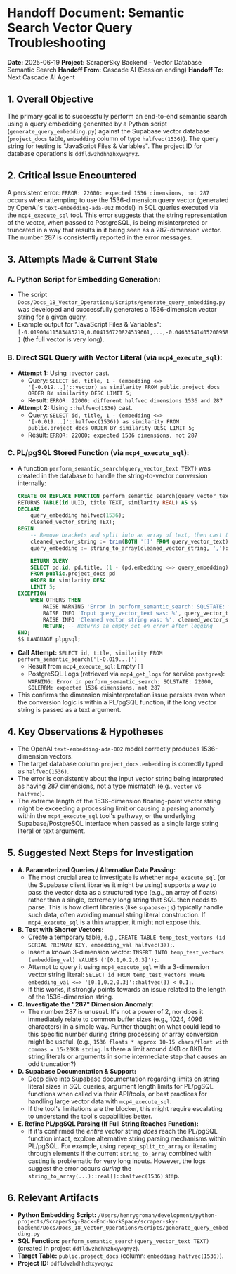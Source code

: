 # Handoff Document: Semantic Search Vector Query Troubleshooting

**Date:** 2025-06-19
**Project:** ScraperSky Backend - Vector Database Semantic Search
**Handoff From:** Cascade AI (Session ending)
**Handoff To:** Next Cascade AI Agent

## 1. Overall Objective

The primary goal is to successfully perform an end-to-end semantic search using a query embedding generated by a Python script (`generate_query_embedding.py`) against the Supabase vector database (`project_docs` table, `embedding` column of type `halfvec(1536)`).
The query string for testing is "JavaScript Files & Variables".
The project ID for database operations is `ddfldwzhdhhzhxywqnyz`.

## 2. Critical Issue Encountered

A persistent error: `ERROR: 22000: expected 1536 dimensions, not 287` occurs when attempting to use the 1536-dimension query vector (generated by OpenAI's `text-embedding-ada-002` model) in SQL queries executed via the `mcp4_execute_sql` tool.
This error suggests that the string representation of the vector, when passed to PostgreSQL, is being misinterpreted or truncated in a way that results in it being seen as a 287-dimension vector. The number 287 is consistently reported in the error messages.

## 3. Attempts Made & Current State

### A. Python Script for Embedding Generation:
*   The script `Docs/Docs_18_Vector_Operations/Scripts/generate_query_embedding.py` was developed and successfully generates a 1536-dimension vector string for a given query.
*   Example output for "JavaScript Files & Variables": `[-0.01900411583483219,0.004156720824539661,...,-0.04633541405200958]` (the full vector is very long).

### B. Direct SQL Query with Vector Literal (via `mcp4_execute_sql`):
*   **Attempt 1:** Using `::vector` cast.
    *   Query: `SELECT id, title, 1 - (embedding <=> '[-0.019...]'::vector) as similarity FROM public.project_docs ORDER BY similarity DESC LIMIT 5;`
    *   Result: `ERROR: 22000: different halfvec dimensions 1536 and 287`
*   **Attempt 2:** Using `::halfvec(1536)` cast.
    *   Query: `SELECT id, title, 1 - (embedding <=> '[-0.019...]'::halfvec(1536)) as similarity FROM public.project_docs ORDER BY similarity DESC LIMIT 5;`
    *   Result: `ERROR: 22000: expected 1536 dimensions, not 287`

### C. PL/pgSQL Stored Function (via `mcp4_execute_sql`):
*   A function `perform_semantic_search(query_vector_text TEXT)` was created in the database to handle the string-to-vector conversion internally:
    ```sql
    CREATE OR REPLACE FUNCTION perform_semantic_search(query_vector_text TEXT)
    RETURNS TABLE(id UUID, title TEXT, similarity REAL) AS $$
    DECLARE
        query_embedding halfvec(1536);
        cleaned_vector_string TEXT;
    BEGIN
        -- Remove brackets and split into an array of text, then cast to real[], then to halfvec(1536)
        cleaned_vector_string := trim(BOTH '[]' FROM query_vector_text);
        query_embedding := string_to_array(cleaned_vector_string, ',')::real[]::halfvec(1536);

        RETURN QUERY
        SELECT pd.id, pd.title, (1 - (pd.embedding <=> query_embedding)) AS similarity
        FROM public.project_docs pd
        ORDER BY similarity DESC
        LIMIT 5;
    EXCEPTION
        WHEN OTHERS THEN
            RAISE WARNING 'Error in perform_semantic_search: SQLSTATE: %, SQLERRM: %', SQLSTATE, SQLERRM;
            RAISE INFO 'Input query_vector_text was: %', query_vector_text;
            RAISE INFO 'Cleaned vector string was: %', cleaned_vector_string;
            RETURN; -- Returns an empty set on error after logging
    END;
    $$ LANGUAGE plpgsql;
    ```
*   **Call Attempt:** `SELECT id, title, similarity FROM perform_semantic_search('[-0.019...]')`
    *   Result from `mcp4_execute_sql`: Empty `[]`
    *   PostgreSQL Logs (retrieved via `mcp4_get_logs` for service `postgres`):
        `WARNING: Error in perform_semantic_search: SQLSTATE: 22000, SQLERRM: expected 1536 dimensions, not 287`
*   This confirms the dimension misinterpretation issue persists even when the conversion logic is within a PL/pgSQL function, if the long vector string is passed as a text argument.

## 4. Key Observations & Hypotheses

*   The OpenAI `text-embedding-ada-002` model correctly produces 1536-dimension vectors.
*   The target database column `project_docs.embedding` is correctly typed as `halfvec(1536)`.
*   The error is consistently about the input vector string being interpreted as having 287 dimensions, not a type mismatch (e.g., `vector` vs `halfvec`).
*   The extreme length of the 1536-dimension floating-point vector string might be exceeding a processing limit or causing a parsing anomaly within the `mcp4_execute_sql` tool's pathway, or the underlying Supabase/PostgreSQL interface when passed as a single large string literal or text argument.

## 5. Suggested Next Steps for Investigation

*   **A. Parameterized Queries / Alternative Data Passing:**
    *   The most crucial area to investigate is whether `mcp4_execute_sql` (or the Supabase client libraries it might be using) supports a way to pass the vector data as a structured type (e.g., an array of floats) rather than a single, extremely long string that SQL then needs to parse. This is how client libraries (like `supabase-js`) typically handle such data, often avoiding manual string literal construction. If `mcp4_execute_sql` is a thin wrapper, it might not expose this.
*   **B. Test with Shorter Vectors:**
    *   Create a temporary table, e.g., `CREATE TABLE temp_test_vectors (id SERIAL PRIMARY KEY, embedding_val halfvec(3));`.
    *   Insert a known 3-dimension vector: `INSERT INTO temp_test_vectors (embedding_val) VALUES ('[0.1,0.2,0.3]');`.
    *   Attempt to query it using `mcp4_execute_sql` with a 3-dimension vector string literal: `SELECT id FROM temp_test_vectors WHERE embedding_val <=> '[0.1,0.2,0.3]'::halfvec(3) < 0.1;`.
    *   If this works, it strongly points towards an issue related to the length of the 1536-dimension string.
*   **C. Investigate the "287" Dimension Anomaly:**
    *   The number 287 is unusual. It's not a power of 2, nor does it immediately relate to common buffer sizes (e.g., 1024, 4096 characters) in a simple way. Further thought on what could lead to this specific number during string processing or array conversion might be useful. (e.g., `1536 floats * approx 10-15 chars/float with commas = 15-20KB string`. Is there a limit around 4KB or 8KB for string literals or arguments in some intermediate step that causes an odd truncation?)
*   **D. Supabase Documentation & Support:**
    *   Deep dive into Supabase documentation regarding limits on string literal sizes in SQL queries, argument length limits for PL/pgSQL functions when called via their API/tools, or best practices for handling large vector data with `mcp4_execute_sql`.
    *   If the tool's limitations are the blocker, this might require escalating to understand the tool's capabilities better.
*   **E. Refine PL/pgSQL Parsing (If Full String Reaches Function):**
    *   If it's confirmed the *entire* vector string *does* reach the PL/pgSQL function intact, explore alternative string parsing mechanisms within PL/pgSQL. For example, using `regexp_split_to_array` or iterating through elements if the current `string_to_array` combined with casting is problematic for very long inputs. However, the logs suggest the error occurs *during* the `string_to_array(...)::real[]::halfvec(1536)` step.

## 6. Relevant Artifacts

*   **Python Embedding Script:** `/Users/henrygroman/development/python-projects/ScraperSky-Back-End-WorkSpace/scraper-sky-backend/Docs/Docs_18_Vector_Operations/Scripts/generate_query_embedding.py`
*   **SQL Function:** `perform_semantic_search(query_vector_text TEXT)` (created in project `ddfldwzhdhhzhxywqnyz`).
*   **Target Table:** `public.project_docs` (column: `embedding halfvec(1536)`).
*   **Project ID:** `ddfldwzhdhhzhxywqnyz`
